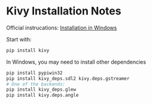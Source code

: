 # Kivy Installation Notes

Official instrucations: [Installation in Windows](https://kivy.org/doc/stable/installation/installation-windows.html)

Start with:

```bash
pip install kivy
```

In Windows, you may need to install other dependencies

```bash
pip install pypiwin32
pip install kivy_deps.sdl2 kivy.deps.gstreamer 
# One of the backends:
pip install kivy_deps.glew
pip install kivy.deps.angle
```

